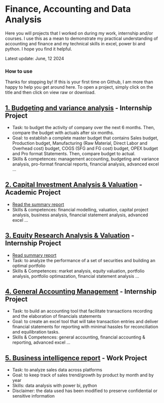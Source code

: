 # Finance, Accounting and Data Analysis 
Here you will projects that I worked on during my work, internship and/or courses. I use this as a mean to demonstrate my practical understanding of accounting and finance and my technical skills in excel, power bi and python. I hope you find it helpful.

Latest update: June, 12 2024

### How to use
Thanks for stopping by! If this is your first time on Github, I am more than happy to help you get around here. To open a project, simply click on the title and then click on view raw or download.


## [1. Budgeting and variance analysis](https://github.com/eliediwa9/Financial-and-Data-Analysis/blob/4bd1030319769cd9bd183681e4bbab66dff704db/1.Maser%20budget%20and%20variance%20analysis.xlsx) - Internship Project
- Task: to budget the activity of company over the next 6 months. Then, compare the budget with actuals after six months.
- Goal: to establish a complete master budget that contains Sales budget, Production budget, Manufacturing (Raw Material, Direct Labor and Overhead cost) budget, COGS (SFG and FG cost) budget, OPEX budget and Pro format Statements. Then, compare budget to actual.
- Skills & competences: management accounting, budgeting and variance analysis, pro-format financial reports, financial analysis, advanced excel ...


## [2. Capital Investment Analysis & Valuation](https://github.com/eliediwa9/Financial-and-Data-Analysis/blob/bdca449423640c96ad723cc8cc36ceaada3d6ee7/2.Financial%20planning%20%26%20analysis.xlsx) - Academic Project
- [Read the summary report](https://github.com/eliediwa9/Financial-and-Data-Analysis/blob/3afadaded2d5214c63793955312d1d5d53c9481c/2.Capital%20Investment%20Analysis%20%26%20Valuation.pdf)
- Skills & competences: financial modelling, valuation, capital project analysis, business analysis, financial statement analysis, advanced excel ...

## [3. Equity Research Analysis & Valuation](https://github.com/eliediwa9/Financial-and-Data-Analysis/blob/b46cbe9c1d90c4dd95578065c4e538a383c70c2f/4.Equity%20Research%20Analysis.xlsx) - Internship Project
- [Read summary report](https://github.com/eliediwa9/Financial-and-Data-Analysis/blob/ef8bb9125c3d49aa586fa34b0205be2d9a2dfdc3/4.Equity%20Research%20Analysis.pdf)
- Task: to analyze the performance of a set of securities and building an optimal portfolio
- Skills & Competences: market analysis, equity valuation, portfolio analysis, portfolio optimazation, financial statement analysis ...

## [4. General Accounting Management](https://github.com/eliediwa9/Financial-and-Data-Analysis/blob/c72f2b9541b3972c7cd89851c6296d2e7220befb/4.%20General%20Accounting%20Tool.xlsm) - Internship Project
- Task: to build an accounting tool that facilitate transactions recording and the elaboration of financials statements
- Goal: to create an excel tool that will take transaction entries and deliver financial statements for reporting with minimal hassles for reconciliation and equilibration tasks.
- Skills & Competences: general accounting, financial accounting & reporting, advanced excel ...

## [5. Business intelligence report](https://github.com/eliediwa9/Financial-and-Data-Analysis/blob/ecee4693d0a954ae5cb6d2ff2e9febec7eb5e7be/5.Business%20Intelligence.pdf) - Work Project
- Task: to analyze sales data across platforms 
- Goal: to keep track of sales trend/growth by product by month and by year
- Skills: data analysis with power bi, python
- Disclaimer: the data used has been modified to preserve confidential or sensitive information
  
